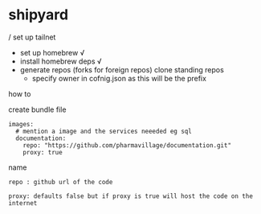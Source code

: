 # shipyard

/<!--todo TODO --->
set up tailnet

- set up homebrew √
- install homebrew deps √
- generate repos (forks for foreign repos) clone standing repos
    - specify owner in cofnig.json as this will be the prefix 

how to 


create bundle file

```
images:
  # mention a image and the services neeeded eg sql
  documentation:
    repo: "https://github.com/pharmavillage/documentation.git"
    proxy: true

```

name

    repo : github url of the code

    proxy: defaults false but if proxy is true will host the code on the internet
